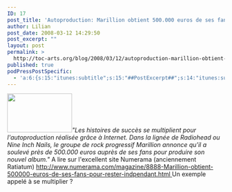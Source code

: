 ```yaml
---
ID: 17
post_title: 'Autoproduction: Marillion obtient 500.000 euros de ses fans pour rester indépendant'
author: Lilian
post_date: 2008-03-12 14:29:50
post_excerpt: ""
layout: post
permalink: >
  http://toc-arts.org/blog/2008/03/12/autoproduction-marillion-obtient-500000-euros-de-ses-fans-pour-rester-independant/
published: true
podPressPostSpecific:
  - 'a:6:{s:15:"itunes:subtitle";s:15:"##PostExcerpt##";s:14:"itunes:summary";s:15:"##PostExcerpt##";s:15:"itunes:keywords";s:17:"##WordPressCats##";s:13:"itunes:author";s:10:"##Global##";s:15:"itunes:explicit";s:2:"No";s:12:"itunes:block";s:2:"No";}'
---
```

*<img class="alignleft size-thumbnail wp-image-9131" title="marillion-vign" src="http://toc-arts.org/blog/wp-content/uploads/2008/03/marillion-vign-150x90.png" alt="" width="150" height="90" />"Les histoires de succès se multiplient pour l'autoproduction réalisée grâce à Internet. Dans la lignée de Radiohead ou Nine Inch Nails, le groupe de rock progressif Marillion annonce qu'il a soulevé près de 500.000 euros auprès de ses fans pour produire son nouvel album."* A lire sur l'excellent site Numerama (anciennement Ratiatum) [http://www.numerama.com/magazine/8888-Marillion-obtient-500000-euros-de-ses-fans-pour-rester-indpendant.html ][1] Un exemple appelé à se multiplier ?

 [1]: http://www.numerama.com/magazine/8888-Marillion-obtient-500000-euros-de-ses-fans-pour-rester-indpendant.html